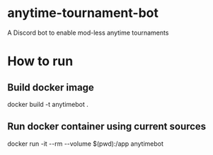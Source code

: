 # anytime-tournament-bot

A Discord bot to enable mod-less anytime tournaments

# How to run
## Build docker image
docker build -t anytimebot .

## Run docker container using current sources
docker run -it --rm --volume $(pwd):/app anytimebot
